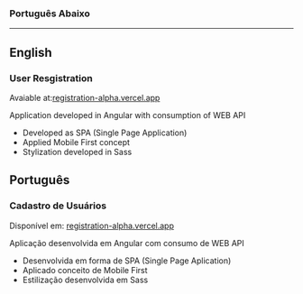 ### Português Abaixo

---
## English
### User Resgistration

Avaiable at:[registration-alpha.vercel.app](https://registration-alpha.vercel.app)
  

Application developed in Angular with consumption of WEB API
  - Developed as SPA (Single Page Application)
  - Applied Mobile First concept
  - Stylization developed in Sass
## Português
### Cadastro de Usuários

Disponível em:
[registration-alpha.vercel.app](https://registration-alpha.vercel.app)

Aplicação desenvolvida em Angular com consumo de WEB API
  - Desenvolvida em forma de SPA (Single Page Aplication)
  - Aplicado conceito de Mobile First
  - Estilização desenvolvida em Sass
